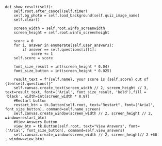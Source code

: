     def show_result(self):
        self.root.after_cancel(self.timer)
        self.bg_photo = self.load_background(self.quiz_image_name)
        self.clear()

        screen_width = self.root.winfo_screenwidth
        screen_height = self.root.winfo_screenheight

        score = 0
        for i, answer in enumerate(self.user_answers):
            if answer == self.questions[i][1]:
                score += 1
        self.score = score

        font_size_result = int(screen_height * 0.04)
        font_size_button = int(screen_height * 0.025)

        result_text = f"{self.name}, your score is {self.score} out of {len(self.questions)}"
        self.canvas.create_text(screen_width // 2, screen_height // 3, text=result_text, font=('Arial', font_size_result, 'bold'),fill = 'black', width=int(screen_width * 0.8))
        #Restart button
        restart_btn = tk.Button(self.root, text="Restart", font=('Arial', font_size_button), command=self.name_screen)
        self.canvas.create_window(screen_width // 2, screen_height // 2, window=restart_btn)
        #View Answers Button
        view_btn = tk.Button(self.root, text="View Answers", font=('Arial', font_size_button), command=self.view_answers)
        self.canvas.create_window(screen_width // 2, screen_height// 2 +60 , window=view_btn)
